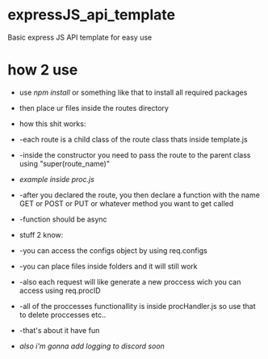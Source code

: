 # expressJS_api_template
 Basic express JS API template for easy use
# how 2 use
* use *npm install* or something like that to install all required packages
* then place ur files inside the routes directory
 
* how this shit works:
*   -each route is a child class of the route class thats inside template.js
*   -inside the constructor you need to pass the route to the parent class using "super(route_name)"
*    *example inside proc.js*
*   -after you declared the route, you then declare a function with the name GET or POST or PUT or whatever method you want to get called
*   -function should be async
 
* stuff 2 know:
*    -you can access the configs object by using req.configs
*    -you can place files inside folders and it will still work
*    -also each request will like generate a new proccess wich you can access using req.procID
*    -all of the proccesses functionallity is inside procHandler.js so use that to delete proccesses etc..
*    -that's about it have fun

* *also i'm gonna add logging to discord soon*     
